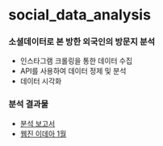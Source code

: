 # social_data_analysis
### 소셜데이터로 본 방한 외국인의 방문지 분석

- 인스타그램 크롤링을 통한 데이터 수집
- API를 사용하여 데이터 정제 및 분석
- 데이터 시각화

### 분석 결과물
- [분석 보고서](https://github.com/seongju0705/social_data_analysis/blob/main/%EC%86%8C%EC%85%9C%EB%8D%B0%EC%9D%B4%ED%84%B0%EB%A1%9C%20%EB%B3%B8%20%EB%B0%A9%ED%95%9C%20%EC%99%B8%EA%B5%AD%EC%9D%B8%EC%9D%98%20%EB%B0%A9%EB%AC%B8%EC%A7%80%20%EB%B6%84%EC%84%9D.pdf)
- [웹진 이데아 1월](https://webzine.kcisa.kr/vol015/insight)
